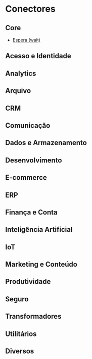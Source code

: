 # Conectores

## Core

- [Espera (wait)](wait.md)

## Acesso e Identidade

## Analytics

## Arquivo

## CRM

## Comunicação

## Dados e Armazenamento

## Desenvolvimento

## E-commerce

## ERP

## Finança e Conta

## Inteligência Artificial

## IoT

## Marketing e Conteúdo

## Produtividade

## Seguro

## Transformadores

## Utilitários

## Diversos
